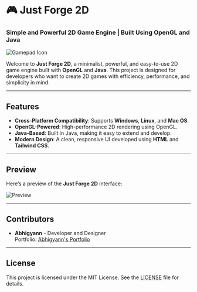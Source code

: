 # 🎮 Just Forge 2D

### Simple and Powerful 2D Game Engine | Built Using OpenGL and Java

![Gamepad Icon](assets/game.png)

Welcome to **Just Forge 2D**, a minimalist, powerful, and easy-to-use 2D game engine built with **OpenGL** and **Java**. This project is designed for developers who want to create 2D games with efficiency, performance, and simplicity in mind.

---

## Features

- **Cross-Platform Compatibility**: Supports **Windows**, **Linux**, and **Mac OS**.
- **OpenGL-Powered**: High-performance 2D rendering using OpenGL.
- **Java-Based**: Built in Java, making it easy to extend and develop.
- **Modern Design**: A clean, responsive UI developed using **HTML** and **Tailwind CSS**.

---

## Preview

Here’s a preview of the **Just Forge 2D** interface:

![Preview](assets/preview.png)

---

## Contributors

- **Abhigyann** - Developer and Designer  
  Portfolio: [Abhigyann's Portfolio](https://yourportfolio.com)

---

## License

This project is licensed under the MIT License. See the [LICENSE](LICENSE) file for details.

